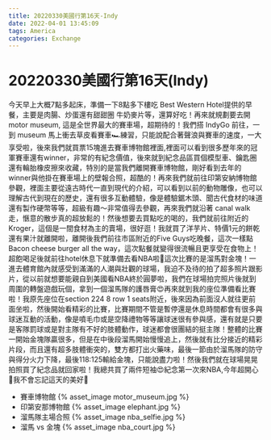 ```yaml
---
title: 20220330美國行第16天-Indy
date: 2022-04-01 13:45:09
tags: America
categories: Exchange
---
```

# 20220330美國行第16天(Indy)

今天早上大概7點多起床，準備一下8點多下樓吃 Best Western Hotel提供的早餐，主要是肉腸、炒蛋還有甜甜圈 牛奶麥片等，還算好吃！再來就規劃要去開 motor museum, 這是全世界最大的賽車場，超期待的！我們搭 IndyGo 前往，一到 museum 馬上衝去草皮看賽車🏎️練習，只能說配合著聲浪與賽車的速度，一大享受啦，後來我們就買票15塊進去賽車博物館裡面,裡面可以看到很多歷年來的冠軍賽車還有winner，非常的有紀念價值，後來就到紀念品區買個模型車、鑰匙圈還有輪胎橡皮擦來收藏，特別的是當我們離開賽車博物館，剛好看到去年的winner與他掛在賽車場上的壁報合照，超酷的！再來我們就前往印第安納博物館參觀，裡面主要從遠古時代一直到現代的介紹，可以看到以前的動物雕像，也可以理解古代到現在的歷史，還有很多互動體驗，像是體驗鋸木頭、聞古代食材的味道還有製作硬幣等等，超級有趣～非常值得去參觀，再來我們就沿著 canal walk走，愜意的散步真的超放鬆的！然後想要去買點吃的喝的，我們就前往附近的 Kroger，這個是一間食材為主的賣場，很好逛！我就買了洋芋片、特價1元的餅乾還有果汁就離開啦，離開後我們前往市區附近的Five Guys吃晚餐，這次一樣點 Bacon cheese burger all the way，這次點餐就變得很流暢且更享受在食物上！超飽喝足後就前往hotel休息下就準備去看NBA啦🏀這次比賽的是溜馬對金塊！一進去體育館內就感受到滿滿的人潮與壯觀的球場，我迫不及待的拍了超多照片跟影片，從以前就想要能親自到美國看NBA終於圓夢啦，我們在球場拍完照片後就到周圍的轉盤遊戲玩個，拿到一個溜馬隊的護唇膏😍再來就到我的座位準備看比賽啦！我原先座位在section 224 8 row 1 seats附近，後來因為前面沒人就往更前面坐啦，然後開始看精彩的比賽，比賽期間不管是暫停還是休息時間都會有很多與球迷互動的活動，像是噴毛巾或是空降禮物等等讓球迷很有參與感，還有就是只要是客隊罰球或是對主隊有不好的肢體動作，球迷都會很團結的挺主隊！整體的比賽一開始金塊隊贏很多，但是在中後段溜馬開始慢慢追上，然後就有比分接近的精彩片段，而且還有超多肢體衝突的，雙方都打出火藥味，最後一節由於溜馬隊的防守與得分火力下降，最後118:125輸給金塊，只能說盡力啦！然後我們就在球場晃晃拍照買了紀念品就回家啦！我總共買了兩件短袖😍紀念第一次來NBA,今年超開心🥳我不會忘記這天的美好🏀

- 賽車博物館
 {% asset_image motor_museum.jpg %}
- 印第安那博物館
 {% asset_image elephant.jpg %} 
- 溜馬隊主場合照
 {% asset_image nba_selfie.jpg %}
- 溜馬 vs 金塊
 {% asset_image nba_court.jpg %}